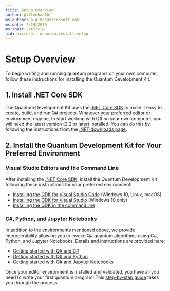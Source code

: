 ```yaml
---
title: Setup Overview
author: gillenhaalb
ms.author: a-gibec@microsoft.com
ms.date: 7/19/2019
ms.topic: article
uid: microsoft.quantum.install.setup
---
```


# Setup Overview #

To begin writing and running quantum programs on your own computer, follow these instructions for installing the Quantum Development Kit.

## 1. Install .NET Core SDK ##

The Quantum Development Kit uses the [.NET Core SDK](https://dotnet.microsoft.com/) to make it easy to create, build, and run Q# projects.
Whatever your preferred editor or environment may be, to start working with Q# on your own computer, you will need the latest version (2.2 or later) installed.
You can do this by following the instructions from the [.NET downloads page](https://www.microsoft.com/net/download).

## 2. Install the Quantum Development Kit for Your Preferred Environment ##

### Visual Studio Editors and the Command Line ###

After installing the [.NET Core SDK](https://dotnet.microsoft.com/), install the Quantum Development Kit following these instructions for your preferred environment:
* [Installing the QDK for Visual Studio Code](xref:microsoft.quantum.install.vs-code) (Windows 10, Linux, macOS)
* [Installing the QDK for Visual Studio](xref:microsoft.quantum.install.vs-2017) (Windows 10 only)
* [Installing the QDK in the command line](xref:microsoft.quantum.install.cmd-line)

### C#, Python, and Jupyter Notebooks ###

In addition to the environments mentioned above, we provide interoperability allowing you to invoke Q# quantum algorithms using C#, Python, and Jupyter Notebooks.
Details and instructions are provided here:
* [Getting started with Q# and C#](xref:microsoft.quantum.install.csharp)
* [Getting started with Q# and Python](xref:microsoft.quantum.install.python)
* [Getting started with Q# and Jupyter Notebooks](xref:microsoft.quantum.install.jupyter)

Once your editor environment is installed and validated, you have all you need to write your first quantum program!
This [step-by-step guide](xref:microsoft.quantum.write-program) takes you through the process. 
